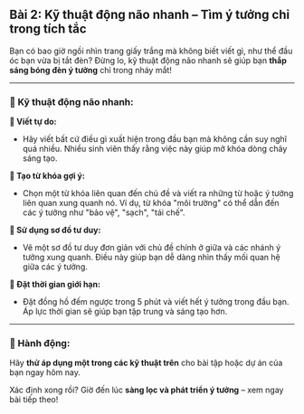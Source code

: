 ## Bài 2: Kỹ thuật động não nhanh – Tìm ý tưởng chỉ trong tích tắc  

Bạn có bao giờ ngồi nhìn trang giấy trắng mà không biết viết gì, như thể đầu óc bạn vừa bị tắt đèn? Đừng lo, kỹ thuật động não nhanh sẽ giúp bạn **thắp sáng bóng đèn ý tưởng** chỉ trong nháy mắt!  

---

### 📌 Kỹ thuật động não nhanh:  

**🔹 Viết tự do:**
- Hãy viết bất cứ điều gì xuất hiện trong đầu bạn mà không cần suy nghĩ quá nhiều. Nhiều sinh viên thấy rằng việc này giúp mở khóa dòng chảy sáng tạo.  

**🔹 Tạo từ khóa gợi ý:**
- Chọn một từ khóa liên quan đến chủ đề và viết ra những từ hoặc ý tưởng liên quan xung quanh nó. Ví dụ, từ khóa "môi trường" có thể dẫn đến các ý tưởng như "bảo vệ", "sạch", "tái chế".  

**🔹 Sử dụng sơ đồ tư duy:**
- Vẽ một sơ đồ tư duy đơn giản với chủ đề chính ở giữa và các nhánh ý tưởng xung quanh. Điều này giúp bạn dễ dàng nhìn thấy mối quan hệ giữa các ý tưởng.  

**🔹 Đặt thời gian giới hạn:**
- Đặt đồng hồ đếm ngược trong 5 phút và viết hết ý tưởng trong đầu bạn. Áp lực thời gian sẽ giúp bạn tập trung và sáng tạo hơn.  

---

### 🚀 Hành động:  

Hãy **thử áp dụng một trong các kỹ thuật trên** cho bài tập hoặc dự án của bạn ngay hôm nay.  

Xác định xong rồi? Giờ đến lúc **sàng lọc và phát triển ý tưởng** – xem ngay bài tiếp theo!  